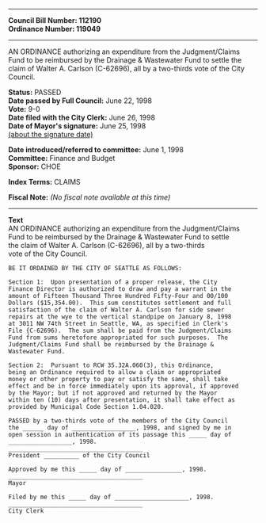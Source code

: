 * * * * *  
  
**Council Bill Number: [](#h0)[](#h2)112190**   
**Ordinance Number: 119049**  
  
* * * * *  
  
AN ORDINANCE authorizing an expenditure from the Judgment/Claims Fund to be reimbursed by the Drainage & Wastewater Fund to settle the claim of Walter A. Carlson (C-62696), all by a two-thirds vote of the City Council.  
  
**Status:** PASSED   
**Date passed by Full Council:** June 22, 1998   
**Vote:** 9-0   
**Date filed with the City Clerk:** June 26, 1998   
**Date of Mayor's signature:** June 25, 1998   
[(about the signature date)](/~public/approvaldate.htm)   
  
  
**Date introduced/referred to committee:** June 1, 1998   
**Committee:** Finance and Budget   
**Sponsor:** CHOE   
  
**Index Terms:** CLAIMS  
  
**Fiscal Note:** *(No fiscal note available at this time)*  
  
* * * * *  
  
**Text**  
    AN ORDINANCE authorizing an expenditure from the Judgment/Claims  
    Fund to be reimbursed by the Drainage & Wastewater Fund to settle  
    the claim of Walter A. Carlson (C-62696), all by a two-thirds  
    vote of the City Council.  
  
    BE IT ORDAINED BY THE CITY OF SEATTLE AS FOLLOWS:  
  
    Section 1:  Upon presentation of a proper release, the City  
    Finance Director is authorized to draw and pay a warrant in the  
    amount of Fifteen Thousand Three Hundred Fifty-Four and 00/100  
    Dollars ($15,354.00).  This sum constitutes settlement and full  
    satisfaction of the claim of Walter A. Carlson for side sewer  
    repairs at the wye to the vertical standpipe on January 8, 1998  
    at 3011 NW 74th Street in Seattle, WA, as specified in Clerk's  
    File {C-62696).  The sum shall be paid from the Judgment/Claims  
    Fund from sums heretofore appropriated for such purposes.  The  
    Judgment/Claims Fund shall be reimbursed by the Drainage &  
    Wastewater Fund.  
  
    Section 2:  Pursuant to RCW 35.32A.060(3), this Ordinance,  
    being an Ordinance required to allow a claim or appropriated  
    money or other property to pay or satisfy the same, shall take  
    effect and be in force immediately upon its approval, if approved  
    by the Mayor; but if not approved and returned by the Mayor  
    within ten (10) days after presentation, it shall take effect as  
    provided by Municipal Code Section 1.04.020.  
  
    PASSED by a two-thirds vote of the members of the City Council  
    the ______ day of __________________, 1998, and signed by me in  
    open session in authentication of its passage this _____ day of  
    __________________, 1998.  
    ______________________________________  
    President __________ of the City Council  
  
    Approved by me this _____ day of ________________, 1998.  
    ______________________________________  
    Mayor  
  
    Filed by me this _____ day of _____________________, 1998.  
    ______________________________________  
    City Clerk  
